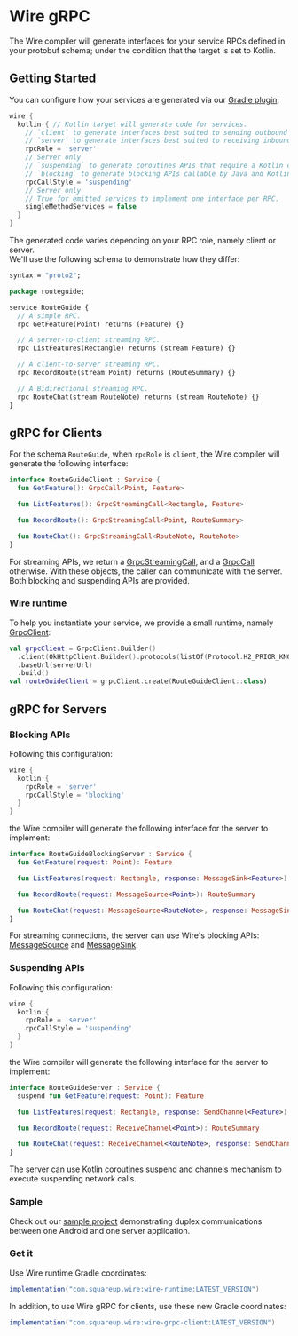 Wire gRPC
=============================

The Wire compiler will generate interfaces for your service RPCs defined in your protobuf schema;
under the condition that the target is set to Kotlin.

Getting Started
---------------

You can configure how your services are generated via our [Gradle plugin][gradlePlugin]:

```groovy
wire {
  kotlin { // Kotlin target will generate code for services.
    // `client` to generate interfaces best suited to sending outbound calls.
    // `server` to generate interfaces best suited to receiving inbound calls.
    rpcRole = 'server'
    // Server only
    // `suspending` to generate coroutines APIs that require a Kotlin coroutines context.
    // `blocking` to generate blocking APIs callable by Java and Kotlin.
    rpcCallStyle = 'suspending'
    // Server only
    // True for emitted services to implement one interface per RPC. 
    singleMethodServices = false
  }
}
```

The generated code varies depending on your RPC role, namely client or server.  
We'll use the following schema to demonstrate how they differ:

```proto
syntax = "proto2";

package routeguide;

service RouteGuide {
  // A simple RPC.
  rpc GetFeature(Point) returns (Feature) {}

  // A server-to-client streaming RPC.
  rpc ListFeatures(Rectangle) returns (stream Feature) {}

  // A client-to-server streaming RPC.
  rpc RecordRoute(stream Point) returns (RouteSummary) {}

  // A Bidirectional streaming RPC.
  rpc RouteChat(stream RouteNote) returns (stream RouteNote) {}
}
```

gRPC for Clients
----------------
For the schema `RouteGuide`, when `rpcRole` is `client`, the Wire compiler will generate the
following interface:
```kotlin
interface RouteGuideClient : Service {
  fun GetFeature(): GrpcCall<Point, Feature>

  fun ListFeatures(): GrpcStreamingCall<Rectangle, Feature>

  fun RecordRoute(): GrpcStreamingCall<Point, RouteSummary>

  fun RouteChat(): GrpcStreamingCall<RouteNote, RouteNote>
}
```

For streaming APIs, we return a [GrpcStreamingCall][grpcStreamingCall], and a [GrpcCall][grpcCall]
otherwise. With these objects, the caller can communicate with the server. Both blocking and
suspending APIs are provided.

### Wire runtime

To help you instantiate your service, we provide a small runtime, namely
[GrpcClient][grpcClient]:

```kotlin
val grpcClient = GrpcClient.Builder()
  .client(OkHttpClient.Builder().protocols(listOf(Protocol.H2_PRIOR_KNOWLEDGE)).build())
  .baseUrl(serverUrl)
  .build()
val routeGuideClient = grpcClient.create(RouteGuideClient::class)
``` 

gRPC for Servers
----------------

### Blocking APIs

Following this configuration:
```groovy
wire {
  kotlin {
    rpcRole = 'server'
    rpcCallStyle = 'blocking'
  }
}
```
the Wire compiler will generate the following interface for the server to implement:
```kotlin
interface RouteGuideBlockingServer : Service {
  fun GetFeature(request: Point): Feature

  fun ListFeatures(request: Rectangle, response: MessageSink<Feature>)

  fun RecordRoute(request: MessageSource<Point>): RouteSummary

  fun RouteChat(request: MessageSource<RouteNote>, response: MessageSink<RouteNote>)
}
```
For streaming connections, the server can use Wire's blocking APIs: [MessageSource][messageSource]
and [MessageSink][messageSink].

### Suspending APIs

Following this configuration:
```groovy
wire {
  kotlin {
    rpcRole = 'server'
    rpcCallStyle = 'suspending'
  }
}
```
the Wire compiler will generate the following interface for the server to implement:
```kotlin
interface RouteGuideServer : Service {
  suspend fun GetFeature(request: Point): Feature

  fun ListFeatures(request: Rectangle, response: SendChannel<Feature>)

  fun RecordRoute(request: ReceiveChannel<Point>): RouteSummary

  fun RouteChat(request: ReceiveChannel<RouteNote>, response: SendChannel<RouteNote>)
}
```
The server can use Kotlin coroutines suspend and channels mechanism to execute suspending network
calls.

### Sample

Check out our [sample project][sampleProject] demonstrating duplex communications between one
Android and one server application.

### Get it

Use Wire runtime Gradle coordinates:
```groovy
implementation("com.squareup.wire:wire-runtime:LATEST_VERSION")
```

In addition, to use Wire gRPC for clients, use these new Gradle coordinates:

```groovy
implementation("com.squareup.wire:wire-grpc-client:LATEST_VERSION")
```    

 [gradlePlugin]: https://square.github.io/wire/wire_compiler/
 [grpcCall]: https://square.github.io/wire/3.x/wire-grpc-client/com.squareup.wire/-grpc-call/
 [grpcClient]: https://square.github.io/wire/3.x/wire-grpc-client/com.squareup.wire/-grpc-client/
 [grpcStreamingCall]: https://square.github.io/wire/3.x/wire-grpc-client/com.squareup.wire/-grpc-streaming-call/
 [messageSink]: https://square.github.io/wire/3.x/wire-runtime/com.squareup.wire/-message-sink/
 [messageSource]: https://square.github.io/wire/3.x/wire-runtime/com.squareup.wire/-message-source/
 [sampleProject]: https://github.com/square/wire/tree/master/wire-grpc-sample
